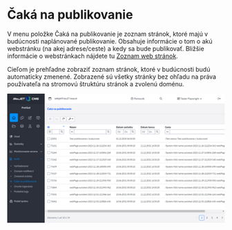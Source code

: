 # Čaká na publikovanie

V menu položke Čaká na publikovanie je zoznam stránok, ktoré majú v budúcnosti naplánované publikovanie. Obsahuje informácie o tom o akú webstránku (na akej adrese/ceste) a kedy sa bude publikovať. Bližšie informácie o webstránkach nájdete tu [Zoznam web stránok](../../redactor/webpages/README.md).

Cieľom je prehľadne zobraziť zoznam stránok, ktoré v budúcnosti budú automaticky zmenené. Zobrazené sú všetky stránky bez ohľadu na práva používateľa na stromovú štruktúru stránok a zvolenú doménu.

![](audit-awaiting-publish-webpages.png)